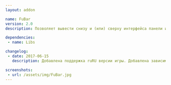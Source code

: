```yaml
---
layout: addon

name: FuBar
version: 2.0
description: Позволяет вывести снизу и (или) сверху интерфейса панели информации до N штук. На эти панели выводятся плагины FuBar и еще несколько совместимых аддонов.

dependencies:
 - name: Libs

changelog:
 - date: 2017-06-15
   description: Добавлена поддержка ruRU версии игры. Добавлена зависимость от !Libs.

screenshots:
 - url: /assets/img/FuBar.jpg
---
```

